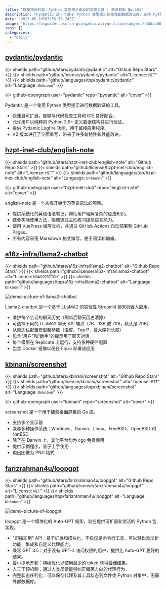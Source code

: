 ```yaml
---
title: "数据校验利器：Python 类型提示驱动的高效工具 | 开源日报 No.601"
description: "Pydantic 是一个基于 Python 类型提示的高性能数据验证库，支持 Python 3.9+，提供快速验证、IDE 友好性和监控功能，其 V2 版本进行了全面重写和性能优化。"
date: "2025-05-10T07:35:39.245Z"
image: "https://osguider.oss-cn-guangzhou.aliyuncs.com/subject/d3bbda0bb7912297ea63dfe4f9fdcab1.png"
tags: []
categories:
  - "daily"
---
```


## [pydantic/pydantic](https://github.com/pydantic/pydantic)

{{< shields path="github/stars/pydantic/pydantic" alt="Github Repo Stars" >}} {{< shields path="github/license/pydantic/pydantic" alt="License: `MIT`" >}} {{< shields path="github/languages/top/pydantic/pydantic" alt="Language: `Unknown`" >}}

{{< github-opengraph user="pydantic" repo="pydantic" alt="cover" >}}

Pydantic 是一个使用 Python 类型提示进行数据验证的工具。

- 快速且可扩展，能够与代码检查工具和 IDE 良好配合。
- 允许用户以纯粹的 Python 3.9+ 定义数据结构并进行验证。
- 提供 Pydantic Logfire 功能，用于监控应用程序。
- V2 版本进行了全面重写，带来了许多新特性和性能改进。
  
## [hzpt-inet-club/english-note](https://github.com/hzpt-inet-club/english-note)

{{< shields path="github/stars/hzpt-inet-club/english-note" alt="Github Repo Stars" >}} {{< shields path="github/license/hzpt-inet-club/english-note" alt="License: `MIT`" >}} {{< shields path="github/languages/top/hzpt-inet-club/english-note" alt="Language: `Unknown`" >}}

{{< github-opengraph user="hzpt-inet-club" repo="english-note" alt="cover" >}}

english-note 是一个从零开始学习英语语法的项目。

- 提供系统化的英语语法笔记，帮助用户理解复杂的语法知识。
- 结合实际使用方法，强调通过主动练习提高语言能力。
- 使用 VuePress 编写文档，并通过 GitHub Actions 自动部署到 GitHub Pages。
- 所有内容采用 Markdown 格式编写，便于阅读和编辑。
  
## [a16z-infra/llama2-chatbot](https://github.com/a16z-infra/llama2-chatbot)

{{< shields path="github/stars/a16z-infra/llama2-chatbot" alt="Github Repo Stars" >}} {{< shields path="github/license/a16z-infra/llama2-chatbot" alt="License: `NOASSERTION`" >}} {{< shields path="github/languages/top/a16z-infra/llama2-chatbot" alt="Language: `Unknown`" >}}

![demo-picture-of-llama2-chatbot](https://static.osguider.com/subject/github/a16z-infra/llama2-chatbot/95043db073412716fcde753deafff662.png)

Llama2-chatbot 是一个基于 LLaMA2 的实验性 Streamlit 聊天机器人应用。

- 维护每个会话的聊天历史（刷新后聊天历史清除）
- 可选择不同的 LLaMA2 聊天 API 端点（7B、13B 或 70B，默认是 70B）
- 从侧边栏配置模型超参数（温度、Top P、最大序列长度）
- 包含“用户”和“助手”的提示用于聊天对话
- 每个模型在 Replicate 上运行，支持多种硬件配置
- 包含 Docker 镜像以便在 Fly.io 部署该应用
  
## [kbinani/screenshot](https://github.com/kbinani/screenshot)

{{< shields path="github/stars/kbinani/screenshot" alt="Github Repo Stars" >}} {{< shields path="github/license/kbinani/screenshot" alt="License: `MIT`" >}} {{< shields path="github/languages/top/kbinani/screenshot" alt="Language: `Unknown`" >}}

{{< github-opengraph user="kbinani" repo="screenshot" alt="cover" >}}

screenshot 是一个用于捕获桌面屏幕的 Go 库。

- 支持多个显示器
- 兼容多种操作系统：Windows、Darwin、Linux、FreeBSD、OpenBSD 和 NetBSD
- 除了在 Darwin 上，其他平台均为 cgo 免费使用
- 提供示例程序，易于上手使用
- 输出图像为 PNG 格式
  
## [farizrahman4u/loopgpt](https://github.com/farizrahman4u/loopgpt)

{{< shields path="github/stars/farizrahman4u/loopgpt" alt="Github Repo Stars" >}} {{< shields path="github/license/farizrahman4u/loopgpt" alt="License: `MIT`" >}} {{< shields path="github/languages/top/farizrahman4u/loopgpt" alt="Language: `Unknown`" >}}

![demo-picture-of-loopgpt](https://static.osguider.com/subject/github/farizrahman4u/loopgpt/8ced3196377159edd5e743b06af8eccc.png)

loopgpt 是一个模块化的 Auto-GPT 框架，旨在提供可扩展和灵活的 Python 包实现。

- "即插即用" API：易于扩展和模块化，不仅仅是命令行工具，可以轻松添加新功能、集成和自定义代理能力。
- 兼容 GPT 3.5：对于没有 GPT-4 访问权限的用户，提供比 Auto-GPT 更好的结果。
- 最小提示开销：持续优化以使用最少的 token 获得最佳结果。
- 人工干预机制：通过人类反馈能够纠正偏离方向的代理行为。
- 完整状态序列化：可以保存代理及其工具状态到文件或 Python 对象中，无需外部数据库。
  
